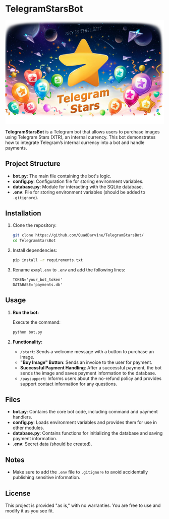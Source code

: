 # TelegramStarsBot

![telegram_stars.jpg](img/telegram_stars.jpg)

**TelegramStarsBot** is a Telegram bot that allows users to purchase images using Telegram Stars (XTR), an internal currency. This bot demonstrates how to integrate Telegram’s internal currency into a bot and handle payments.

## Project Structure

- **bot.py**: The main file containing the bot's logic.
- **config.py**: Configuration file for storing environment variables.
- **database.py**: Module for interacting with the SQLite database.
- **.env**: File for storing environment variables (should be added to `.gitignore`).

## Installation

1. Clone the repository:

    ```bash
    git clone https://github.com/QuadDarv1ne/TelegramStarsBot/
    cd TelegramStarsBot
    ```

2. Install dependencies:

    ```bash
    pip install -r requirements.txt
    ```

3. Rename `exmpl.env` to `.env` and add the following lines:

    ```env
    TOKEN='your_bot_token'
    DATABASE='payments.db'
    ```

## Usage

1. **Run the bot:**

    Execute the command:

    ```bash
    python bot.py
    ```

2. **Functionality:**

    - `/start`: Sends a welcome message with a button to purchase an image.
    - **"Buy Image" Button**: Sends an invoice to the user for payment.
    - **Successful Payment Handling**: After a successful payment, the bot sends the image and saves payment information to the database.
    - `/paysupport`: Informs users about the no-refund policy and provides support contact information for any questions.

## Files

- **bot.py**: Contains the core bot code, including command and payment handlers.
- **config.py**: Loads environment variables and provides them for use in other modules.
- **database.py**: Contains functions for initializing the database and saving payment information.
- **.env**: Secret data (should be created).

## Notes

- Make sure to add the `.env` file to `.gitignore` to avoid accidentally publishing sensitive information.

## License

This project is provided "as is," with no warranties. You are free to use and modify it as you see fit.
